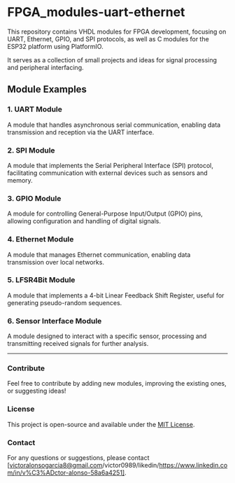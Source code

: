 # FPGA_modules-uart-ethernet  
This repository contains VHDL modules for FPGA development, focusing on UART, Ethernet, GPIO, and SPI protocols, as well as C modules for the ESP32 platform using PlatformIO.  

It serves as a collection of small projects and ideas for signal processing and peripheral interfacing.  

## Module Examples  

### 1. UART Module  
A module that handles asynchronous serial communication, enabling data transmission and reception via the UART interface.  

### 2. SPI Module  
A module that implements the Serial Peripheral Interface (SPI) protocol, facilitating communication with external devices such as sensors and memory.  

### 3. GPIO Module  
A module for controlling General-Purpose Input/Output (GPIO) pins, allowing configuration and handling of digital signals.  

### 4. Ethernet Module  
A module that manages Ethernet communication, enabling data transmission over local networks.  

### 5. LFSR4Bit Module  
A module that implements a 4-bit Linear Feedback Shift Register, useful for generating pseudo-random sequences.  

### 6. Sensor Interface Module  
A module designed to interact with a specific sensor, processing and transmitting received signals for further analysis.  

---

### Contribute  
Feel free to contribute by adding new modules, improving the existing ones, or suggesting ideas!  

### License  
This project is open-source and available under the [MIT License](LICENSE).  

### Contact  
For any questions or suggestions, please contact [victoralonsogarcia8@gmail.com/victor0989/likedin/https://www.linkedin.com/in/v%C3%ADctor-alonso-58a6a4251].  
